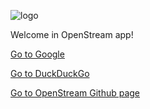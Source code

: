 ![logo](https://raw.githubusercontent.com/SamuelTulach/OpenStream/master/Other/logo_export.png)

Welcome in OpenStream app!

[Go to Google](https://www.google.com/)

[Go to DuckDuckGo](https://duckduckgo.com/)

[Go to OpenStream Github page](https://github.com/SamuelTulach/OpenStream)